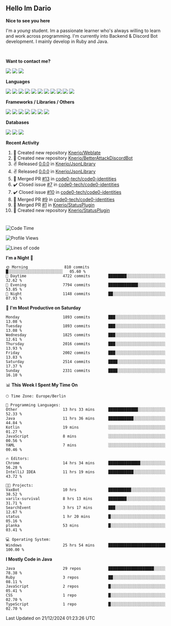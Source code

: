 <h2>Hello Im Dario</h2>

**Nice to see you here**

I'm a *young* student. Im a passionate learner who's always willing to learn and work across
programming. I'm currently into Backend & Discord Bot development. I mainly develop in Ruby and Java.

<br/>

**Want to contact me?**

<a href="https://github.com/knerio"><img src="https://img.shields.io/badge/-Github-blue?style=for-the-badge&logo=github&logoColor=white"/></a> <a href="https://discord.com/users/639416958923702292"><img src="https://img.shields.io/badge/-knerio-blue?style=for-the-badge&logo=discord&logoColor=white"/></a> <a href="https://twitch.tv/dopalos_"><img src="https://img.shields.io/badge/-twitch-blue?style=for-the-badge&logo=twitch&logoColor=white"/></a>

**Languages**

<img src="https://img.shields.io/badge/-HTML-blue?style=for-the-badge&logo=html5&logoColor=white"/> <img src="https://img.shields.io/badge/-CSS-blue?style=for-the-badge&logo=CSS3&logoColor=white"/> <img src="https://img.shields.io/badge/-Javascript-blue?style=for-the-badge&logo=javascript&logoColor=white"/> <img src="https://img.shields.io/badge/-Typescript-blue?style=for-the-badge&logo=TypeScript&logoColor=white"/> <img src="https://img.shields.io/badge/-Java-blue?style=for-the-badge&logo=java&logoColor=white"/> <img src="https://img.shields.io/badge/-Kotlin-blue?style=for-the-badge&logo=kotlin&logoColor=white"/> <img src="https://img.shields.io/badge/-SQL-blue?style=for-the-badge&logo=MYSQL&logoColor=white"/> <img src="https://img.shields.io/badge/-Markdown-blue?style=for-the-badge&logo=Markdown&logoColor=white"/> <img src="https://img.shields.io/badge/-JSON-blue?style=for-the-badge&logo=JSON&logoColor=white"/> <img src="https://img.shields.io/badge/-Git-blue?style=for-the-badge&logo=Git&logoColor=white"/> <img src="https://img.shields.io/badge/-Ruby-blue?style=for-the-badge&logo=Ruby&logoColor=white"/>
<br/>

 **Frameworks / Libraries / Others**

<img src="https://img.shields.io/badge/-Bootstrap-blue?style=for-the-badge&logo=Bootstrap&logoColor=white"/> <img src="https://img.shields.io/badge/-Node.JS-blue?style=for-the-badge&logo=node.js&logoColor=white"/> <img src="https://img.shields.io/badge/-React-blue?style=for-the-badge&logo=React&logoColor=white"/> <img src="https://img.shields.io/badge/-Express-blue?style=for-the-badge&logo=Express&logoColor=white"/> <img src="https://img.shields.io/badge/-Next.Js-blue?style=for-the-badge&logo=Next.Js&logoColor=white"/> <img src="https://img.shields.io/badge/-Ruby_On_Rails-blue?style=for-the-badge&logo=ruby-on-rails&logoColor=white"/> <img src="https://img.shields.io/badge/-JDA-blue?style=for-the-badge&logo=JDA&logoColor=white"/>

**Databases**

<img src="https://img.shields.io/badge/-MongoDB-blue?style=for-the-badge&logo=mongodb&logoColor=white"/> <img src="https://img.shields.io/badge/-MariaDB-blue?style=for-the-badge&logo=MariaDB&logoColor=white"/>
<img src="https://img.shields.io/badge/-PostgreSQL-blue?style=for-the-badge&logo=PostgreSQl&logoColor=white"/>

**Recent Activity**

<!--RECENT_ACTIVITY:start-->
1. 📔 Created new repository [Knerio/Weblate](https://github.com/Knerio/Weblate)<br>
2. 📔 Created new repository [Knerio/BetterAttackDiscordBot](https://github.com/Knerio/BetterAttackDiscordBot)<br>
3. ✌️ Released [0.0.0](https://github.com/Knerio/JsonLibrary/releases/tag/0.0.0) in [Knerio/JsonLibrary](https://github.com/Knerio/JsonLibrary)<br>
4. ✌️ Released [0.0.0](https://github.com/Knerio/JsonLibrary/releases/tag/0.0.0) in [Knerio/JsonLibrary](https://github.com/Knerio/JsonLibrary)<br>
5. 🎉 Merged PR [#13](https://github.com/code0-tech/code0-identities/pull/13) in [code0-tech/code0-identities](https://github.com/code0-tech/code0-identities)<br>
6. ✔️ Closed issue [#7](https://github.com/code0-tech/code0-identities/issues/7) in [code0-tech/code0-identities](https://github.com/code0-tech/code0-identities)<br>
7. ✔️ Closed issue [#10](https://github.com/code0-tech/code0-identities/issues/10) in [code0-tech/code0-identities](https://github.com/code0-tech/code0-identities)<br>
8. 🎉 Merged PR [#9](https://github.com/code0-tech/code0-identities/pull/9) in [code0-tech/code0-identities](https://github.com/code0-tech/code0-identities)<br>
9. 🎉 Merged PR [#1](https://github.com/Knerio/StatusPlugin/pull/1) in [Knerio/StatusPlugin](https://github.com/Knerio/StatusPlugin)<br>
10. 📔 Created new repository [Knerio/StatusPlugin](https://github.com/Knerio/StatusPlugin)<br>
<!--RECENT_ACTIVITY:end-->
 
#

<!--START_SECTION:waka-->
![Code Time](http://img.shields.io/badge/Code%20Time-687%20hrs%2052%20mins-blue)

![Profile Views](http://img.shields.io/badge/Profile%20Views-0-blue)

![Lines of code](https://img.shields.io/badge/From%20Hello%20World%20I%27ve%20Written-746.1%20thousand%20lines%20of%20code-blue)

**I'm a Night 🦉** 

```text
🌞 Morning                810 commits         █░░░░░░░░░░░░░░░░░░░░░░░░   05.60 % 
🌆 Daytime                4722 commits        ████████░░░░░░░░░░░░░░░░░   32.62 % 
🌃 Evening                7794 commits        █████████████░░░░░░░░░░░░   53.85 % 
🌙 Night                  1148 commits        ██░░░░░░░░░░░░░░░░░░░░░░░   07.93 % 
```
📅 **I'm Most Productive on Saturday** 

```text
Monday                   1893 commits        ███░░░░░░░░░░░░░░░░░░░░░░   13.08 % 
Tuesday                  1893 commits        ███░░░░░░░░░░░░░░░░░░░░░░   13.08 % 
Wednesday                1825 commits        ███░░░░░░░░░░░░░░░░░░░░░░   12.61 % 
Thursday                 2016 commits        ███░░░░░░░░░░░░░░░░░░░░░░   13.93 % 
Friday                   2002 commits        ███░░░░░░░░░░░░░░░░░░░░░░   13.83 % 
Saturday                 2514 commits        ████░░░░░░░░░░░░░░░░░░░░░   17.37 % 
Sunday                   2331 commits        ████░░░░░░░░░░░░░░░░░░░░░   16.10 % 
```


📊 **This Week I Spent My Time On** 

```text
🕑︎ Time Zone: Europe/Berlin

💬 Programming Languages: 
Other                    13 hrs 33 mins      █████████████░░░░░░░░░░░░   52.33 % 
Java                     11 hrs 36 mins      ███████████░░░░░░░░░░░░░░   44.84 % 
Kotlin                   19 mins             ░░░░░░░░░░░░░░░░░░░░░░░░░   01.27 % 
JavaScript               8 mins              ░░░░░░░░░░░░░░░░░░░░░░░░░   00.56 % 
YAML                     7 mins              ░░░░░░░░░░░░░░░░░░░░░░░░░   00.46 % 

🔥 Editors: 
Chrome                   14 hrs 34 mins      ██████████████░░░░░░░░░░░   56.28 % 
IntelliJ IDEA            11 hrs 19 mins      ███████████░░░░░░░░░░░░░░   43.72 % 

🐱‍💻 Projects: 
VaxBot                   10 hrs              ██████████░░░░░░░░░░░░░░░   38.52 % 
varilx-survival          8 hrs 13 mins       ████████░░░░░░░░░░░░░░░░░   31.71 % 
SearchEvent              3 hrs 17 mins       ███░░░░░░░░░░░░░░░░░░░░░░   12.67 % 
status                   1 hr 20 mins        █░░░░░░░░░░░░░░░░░░░░░░░░   05.16 % 
planka                   53 mins             █░░░░░░░░░░░░░░░░░░░░░░░░   03.41 % 

💻 Operating System: 
Windows                  25 hrs 54 mins      █████████████████████████   100.00 % 
```

**I Mostly Code in Java** 

```text
Java                     29 repos            ████████████████████░░░░░   78.38 % 
Ruby                     3 repos             ██░░░░░░░░░░░░░░░░░░░░░░░   08.11 % 
JavaScript               2 repos             █░░░░░░░░░░░░░░░░░░░░░░░░   05.41 % 
CSS                      1 repo              █░░░░░░░░░░░░░░░░░░░░░░░░   02.70 % 
TypeScript               1 repo              █░░░░░░░░░░░░░░░░░░░░░░░░   02.70 % 
```




 Last Updated on 21/12/2024 01:23:26 UTC
<!--END_SECTION:waka-->


